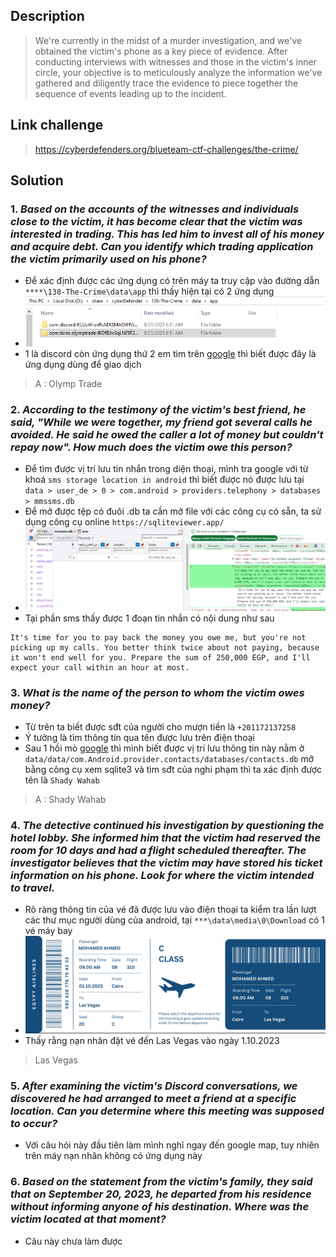 ## Description 
> We're currently in the midst of a murder investigation, and we've obtained the victim's phone as a key piece of evidence. After conducting interviews with witnesses and those in the victim's inner circle, your objective is to meticulously analyze the information we've gathered and diligently trace the evidence to piece together the sequence of events leading up to the incident.
## Link challenge 
> https://cyberdefenders.org/blueteam-ctf-challenges/the-crime/
## Solution
### 1. ***Based on the accounts of the witnesses and individuals close to the victim, it has become clear that the victim was interested in trading. This has led him to invest all of his money and acquire debt. Can you identify which trading application the victim primarily used on his phone?***
- Để xác định được các ứng dụng có trên máy ta truy cập vào đường dẫn `****\138-The-Crime\data\app` thì thấy hiện tại có 2 ứng dụng 
- ![image](image/1.PNG)
- 1 là discord còn ứng dụng thứ 2 em tìm trên [google](https://www.google.com/search?q=ticno+olymtrade+app&sca_esv=9ff24e19fce44e89&sxsrf=ADLYWII8GelE0QzkiAEgwnk1B0CHv4NnTg%3A1715575160565&ei=eJlBZruPIvWq0-kP_e6S8AQ&udm=&ved=0ahUKEwi7q5_A54mGAxV11TQHHX23BE4Q4dUDCBA&uact=5&oq=ticno+olymtrade+app&gs_lp=Egxnd3Mtd2l6LXNlcnAiE3RpY25vIG9seW10cmFkZSBhcHAyCBAAGIAEGKIEMggQABiiBBiJBTIIEAAYgAQYogRI-B5QqQZYjB1wAXgBkAEAmAHIAaABxAuqAQUwLjkuMbgBA8gBAPgBAZgCCaACtgnCAgoQABiwAxjWBBhHwgINEAAYgAQYsAMYQxiKBcICExAuGIAEGLADGNEDGEMYxwEYigXCAgcQIxiwAhgnwgIGEAAYDRgewgIMEAAYBRgHGAoYHhgPwgIIEAAYBRgNGB7CAgwQABgFGAoYDRgeGA-YAwDiAwUSATEgQIgGAZAGCpIHAzEuOKAH8yY&sclient=gws-wiz-serp) thì biết được đây là ứng dụng dùng để giao dịch

> A : Olymp Trade

### 2. ***According to the testimony of the victim's best friend, he said, "While we were together, my friend got several calls he avoided. He said he owed the caller a lot of money but couldn't repay now". How much does the victim owe this person?***
- Để tìm được vị trí lưu tin nhắn trong diện thoại, mình tra google với từ khoá `sms storage location in android` thì biết được nó được lưu tại ` data > user_de > 0 > com.android > providers.telephony > databases > mmssms.db`
- Để mở được tệp có đuôi .db ta cần mở file với các công cụ có sẵn, ta sử dụng công cụ online `https://sqliteviewer.app/`
- ![image](image/2.PNG)
- Tại phần sms thấy được 1 đoạn tin nhắn có nội dung như sau 
```
It's time for you to pay back the money you owe me, but you're not picking up my calls. You better think twice about not paying, because it won't end well for you. Prepare the sum of 250,000 EGP, and I'll expect your call within an hour at most.
```
### 3. ***What is the name of the person to whom the victim owes money?***
- Từ trên ta biết được sđt của người cho mượn tiền là `+201172137258`
- Ý tưởng là tìm thông tin qua tên được lưu trên điện thoại
- Sau 1 hồi mò [google](https://www.quora.com/What-is-the-storage-location-of-contacts-saved-in-Android-phones) thì mình biết được vị trí lưu thông tin này nằm ở `data/data/com.Android.provider.contacts/databases/contacts.db` mở bằng công cụ xem sqlite3 và tìm sđt của nghi phạm thì ta xác định được tên là `Shady Wahab`
> A : Shady Wahab


### 4. ***The detective continued his investigation by questioning the hotel lobby. She informed him that the victim had reserved the room for 10 days and had a flight scheduled thereafter. The investigator believes that the victim may have stored his ticket information on his phone. Look for where the victim intended to travel.***
- Rõ ràng thông tin của vé đã được lưu vào điện thoại ta kiểm tra lần lượt các thư mục người dùng của android, tại `***\data\media\0\Download` có 1 vé máy bay 
- ![image](image/3.PNG)
- Thấy rằng nạn nhân đặt vé đến Las Vegas vào ngày 1.10.2023
> Las Vegas

### 5. ***After examining the victim's Discord conversations, we discovered he had arranged to meet a friend at a specific location. Can you determine where this meeting was supposed to occur?***
- Với câu hỏi này đầu tiên làm mình nghĩ ngay đến google map, tuy nhiên trên máy nạn nhân không có ứng dụng này

### 6. ***Based on the statement from the victim's family, they said that on September 20, 2023, he departed from his residence without informing anyone of his destination. Where was the victim located at that moment?***
- Câu này chưa làm được

